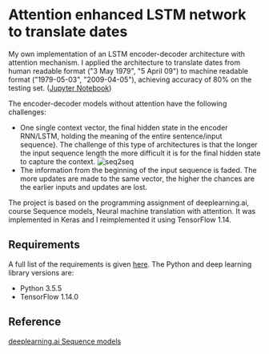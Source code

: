 [//]: # (Image References)

[image1]: ./images/seq2seq "seq2seq"

# Attention enhanced LSTM network to translate dates

My own implementation of an LSTM encoder-decoder architecture with attention mechanism. I applied the architecture to translate dates from human readable format ("3 May 1979", "5 April 09") to machine readable format ("1979-05-03", "2009-04-05"), achieving accuracy of 80% on the testing set.
([Jupyter Notebook](https://nbviewer.jupyter.org/github/vgkortsas/Attention_enhanced_LSTM/blob/master/Attention_mechanism_translate_dates.ipynb))

The encoder-decoder models without attention have the following challenges:

* One single context vector, the final hidden state in the encoder RNN/LSTM, holding the meaning of the entire sentence/input sequence}. The challenge of this type of architectures is that the longer the input sequence length the more difficult it is for the final hidden state to capture the context. 
![seq2seq][image1]
* The information from the beginning of the input sequence is faded. The more updates are made to the same vector, the higher the chances are the earlier inputs and updates are lost.

The project is based on the programming assignment of deeplearning.ai, course Sequence models, Neural machine translation with attention. It was implemented in Keras and I reimplemented it using TensorFlow 1.14.

## Requirements
A full list of the requirements is given [here](https://github.com/vgkortsas/Attention_mechanism_translate_dates/blob/master/requirements.txt). The Python and deep learning library versions are:
- Python 3.5.5
- TensorFlow 1.14.0

## Reference
[deeplearning.ai Sequence models](https://www.coursera.org/learn/nlp-sequence-models)




